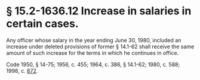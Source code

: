 # § 15.2-1636.12 Increase in salaries in certain cases.

<p>Any officer whose salary in the year ending June 30, 1980, included an increase under deleted provisions of former § 14.1-62 shall receive the same amount of such increase for the terms in which he continues in office.</p><p>Code 1950, § 14-75; 1956, c. 455; 1964, c. 386, § 14.1-62; 1980, c. 588; 1998, c. <a href='http://lis.virginia.gov/cgi-bin/legp604.exe?981+ful+CHAP0872'>872</a>.</p>